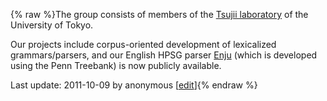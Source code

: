 {% raw %}The group consists of members of the [Tsujii
laboratory](http://www-tsujii.is.s.u-tokyo.ac.jp/) of the University of
Tokyo.

Our projects include corpus-oriented development of lexicalized
grammars/parsers, and our English HPSG parser
[Enju](http://www-tsujii.is.s.u-tokyo.ac.jp/enju/index.html) (which is
developed using the Penn Treebank) is now publicly available.

Last update: 2011-10-09 by anonymous [[edit](https://github.com/delph-in/docs/wiki/DelphinTokyo/_edit)]{% endraw %}